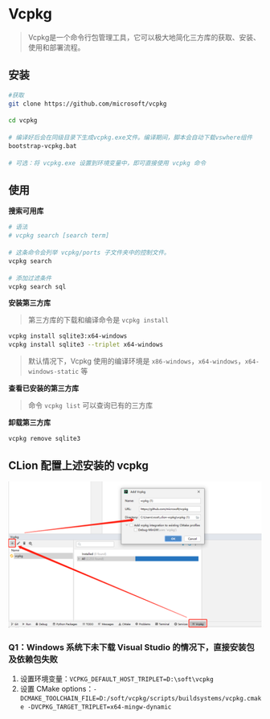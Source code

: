 # Vcpkg

> Vcpkg是一个命令行包管理工具，它可以极大地简化三方库的获取、安装、使用和部署流程。

## 安装

```sh
#获取
git clone https://github.com/microsoft/vcpkg

cd vcpkg

# 编译好后会在同级目录下生成vcpkg.exe文件。编译期间，脚本会自动下载vswhere组件
bootstrap-vcpkg.bat

# 可选：将 vcpkg.exe 设置到环境变量中，即可直接使用 vcpkg 命令
```

## 使用

**搜索可用库**

```sh
# 语法
# vcpkg search [search term]

# 这条命令会列举 vcpkg/ports 子文件夹中的控制文件。
vcpkg search

# 添加过滤条件
vcpkg search sql
```

**安装第三方库**

> 第三方库的下载和编译命令是 `vcpkg install`

```sh
vcpkg install sqlite3:x64-windows
vcpkg install sqlite3 --triplet x64-windows
```

> 默认情况下，Vcpkg 使用的编译环境是 `x86-windows`，`x64-windows`，`x64-windows-static` 等

**查看已安装的第三方库**

> 命令 `vcpkg list` 可以查询已有的三方库

**卸载第三方库**

```sh
vcpkg remove sqlite3
```

## CLion 配置上述安装的 vcpkg

![](images/Vcpkg20230731174558.png)

### Q1：Windows 系统下未下载 Visual Studio 的情况下，直接安装包及依赖包失败

1. 设置环境变量：`VCPKG_DEFAULT_HOST_TRIPLET=D:\soft\vcpkg`
2. 设置 CMake options：`-DCMAKE_TOOLCHAIN_FILE=D:/soft/vcpkg/scripts/buildsystems/vcpkg.cmake -DVCPKG_TARGET_TRIPLET=x64-mingw-dynamic`